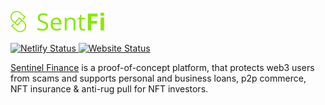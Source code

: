 <p>
    <img src="assets\images\logo.svg" width="150">
</p>

<p>
    <a href="https://app.netlify.com/sites/sentfi/deploys">
        <img src="https://api.netlify.com/api/v1/badges/1a1703e8-7b3e-46c1-9abb-3d2e38bdbed0/deploy-status" alt="Netlify Status">
    </a>
    <a href="https://sentfi.xyz">
        <img src="https://img.shields.io/badge/website-up-green" alt="Website Status"/>
    </a>
</p>

[Sentinel Finance](https://sentfi.netlify.app) is a proof-of-concept platform, that protects web3 users from scams and supports personal and business loans, p2p commerce, NFT insurance & anti-rug pull for NFT investors.
